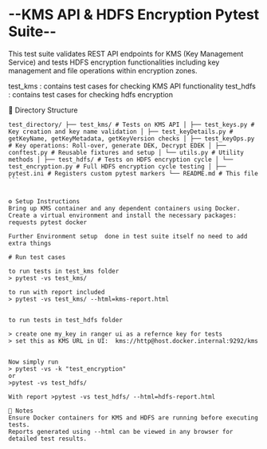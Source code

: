 #     --KMS API & HDFS Encryption Pytest Suite--


This test suite validates REST API endpoints for KMS (Key Management Service) and tests HDFS encryption functionalities including key management and file operations within encryption zones.

test_kms  : contains test cases for checking KMS API functionality
test_hdfs : contains test cases for checking hdfs encryption

📂 Directory Structure

```
test_directory/ ├── test_kms/ # Tests on KMS API │ ├── test_keys.py # Key creation and key name validation │ ├── test_keyDetails.py # getKeyName, getKeyMetadata, getKeyVersion checks │ ├── test_keyOps.py # Key operations: Roll-over, generate DEK, Decrypt EDEK │ ├── conftest.py # Reusable fixtures and setup │ └── utils.py # Utility methods │ ├── test_hdfs/ # Tests on HDFS encryption cycle │ └── test_encryption.py # Full HDFS encryption cycle testing │ ├── pytest.ini # Registers custom pytest markers └── README.md # This file ```


⚙️ Setup Instructions
Bring up KMS container and any dependent containers using Docker.
Create a virtual environment and install the necessary packages: requests pytest docker

Further Environment setup  done in test suite itself no need to add extra things

# Run test cases

to run tests in test_kms folder 
> pytest -vs test_kms/

to run with report included
> pytest -vs test_kms/ --html=kms-report.html


to run tests in test_hdfs folder

> create one my_key in ranger ui as a refernce key for tests
> set this as KMS URL in UI:  kms://http@host.docker.internal:9292/kms 


Now simply run
> pytest -vs -k "test_encryption"
or
>pytest -vs test_hdfs/

With report >pytest -vs test_hdfs/ --html=hdfs-report.html

📌 Notes
Ensure Docker containers for KMS and HDFS are running before executing tests.
Reports generated using --html can be viewed in any browser for detailed test results.




